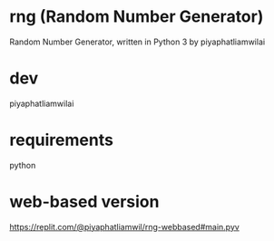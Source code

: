 # rng (Random Number Generator)
Random Number Generator, written in Python 3 by piyaphatliamwilai
# dev
piyaphatliamwilai
# requirements
python
# web-based version
https://replit.com/@piyaphatliamwil/rng-webbased#main.pyv
